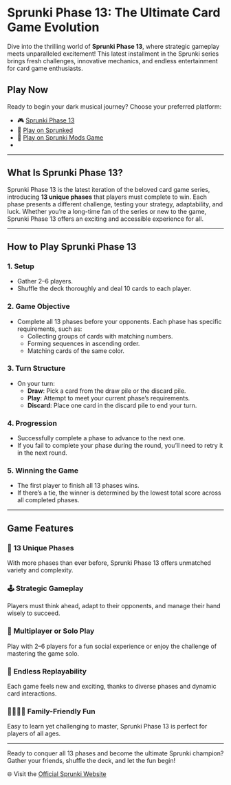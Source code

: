 
# Sprunki Phase 13: The Ultimate Card Game Evolution

Dive into the thrilling world of **Sprunki Phase 13**, where strategic gameplay meets unparalleled excitement! This latest installment in the Sprunki series brings fresh challenges, innovative mechanics, and endless entertainment for card game enthusiasts.

## Play Now
Ready to begin your dark musical journey? Choose your preferred platform:
- 🎮 [Sprunki Phase 13](https://sprunkigame.online/sprunki-phase13)
- 🎵 [Play on Sprunked](https://sprunkedgame.online/)
- 🎹 [Play on Sprunki Mods Game](https://sprunkigame.online/)
- 
---

## What Is Sprunki Phase 13?

Sprunki Phase 13 is the latest iteration of the beloved card game series, introducing **13 unique phases** that players must complete to win. Each phase presents a different challenge, testing your strategy, adaptability, and luck. Whether you’re a long-time fan of the series or new to the game, Sprunki Phase 13 offers an exciting and accessible experience for all.

---

## How to Play Sprunki Phase 13

### 1. **Setup**  
- Gather 2–6 players.  
- Shuffle the deck thoroughly and deal 10 cards to each player.  

### 2. **Game Objective**  
- Complete all 13 phases before your opponents. Each phase has specific requirements, such as:  
  - Collecting groups of cards with matching numbers.  
  - Forming sequences in ascending order.  
  - Matching cards of the same color.  

### 3. **Turn Structure**  
- On your turn:  
  - **Draw**: Pick a card from the draw pile or the discard pile.  
  - **Play**: Attempt to meet your current phase’s requirements.  
  - **Discard**: Place one card in the discard pile to end your turn.  

### 4. **Progression**  
- Successfully complete a phase to advance to the next one.  
- If you fail to complete your phase during the round, you’ll need to retry it in the next round.  

### 5. **Winning the Game**  
- The first player to finish all 13 phases wins.  
- If there’s a tie, the winner is determined by the lowest total score across all completed phases.

---

## Game Features

### 🎯 **13 Unique Phases**  
With more phases than ever before, Sprunki Phase 13 offers unmatched variety and complexity.

### 🕹️ **Strategic Gameplay**  
Players must think ahead, adapt to their opponents, and manage their hand wisely to succeed.

### 🤝 **Multiplayer or Solo Play**  
Play with 2–6 players for a fun social experience or enjoy the challenge of mastering the game solo.

### 🔄 **Endless Replayability**  
Each game feels new and exciting, thanks to diverse phases and dynamic card interactions.

### 👨‍👩‍👧‍👦 **Family-Friendly Fun**  
Easy to learn yet challenging to master, Sprunki Phase 13 is perfect for players of all ages.

---

Ready to conquer all 13 phases and become the ultimate Sprunki champion? Gather your friends, shuffle the deck, and let the fun begin!

🌐 Visit the [Official Sprunki Website](https://sprunkigame.online)  
